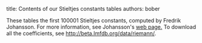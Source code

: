 title: Contents of our Stieltjes constants tables
authors:
    bober

These tables the first 100001 <a knowl="lmfdb/riemann.stieltjes_constants">Stieltjes constants</a>, computed by Fredrik Johansson. For more information, see Johansson's <a href="http://fredrikj.net/math/hurwitz_zeta.html">web page.</a> To download all the coefficients, see <a href="http://beta.lmfdb.org/data/riemann/">http://beta.lmfdb.org/data/riemann/</a>.
